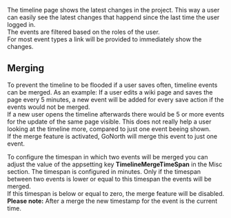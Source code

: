 The timeline page shows the latest changes in the project. This way a user can easily see the latest changes that happend since the last time the user logged in.  
The events are filtered based on the roles of the user.  
For most event types a link will be provided to immediately show the changes.  

## Merging
To prevent the timeline to be flooded if a user saves often, timeline events can be merged. As an example: If a user edits a wiki page and saves the page every 5 minutes, a new event will be added for every save action if the events would not be merged.  
If a new user opens the timeline afterwards there would be 5 or more events for the update of the same page visible. This does not really help a user looking at the timeline more, compared to just one event beeing shown.  
If the merge feature is activated, GoNorth will merge this event to just one event.  

To configure the timespan in which two events will be merged you can adjust the value of the appsetting key **TimelineMergeTimeSpan** in the Misc section. The timespan is configured in minutes. Only if the timespan between two events is lower or equal to this timespan the events will be merged.  
If this timespan is below or equal to zero, the merge feature will be disabled.   
**Please note:** After a merge the new timestamp for the event is the current time.  